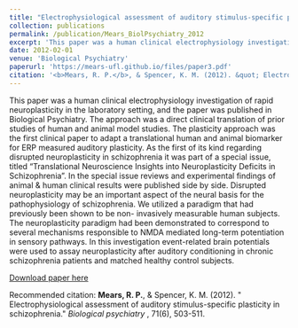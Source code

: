 ```yaml
---
title: "Electrophysiological assessment of auditory stimulus-specific plasticity in schizophrenia."
collection: publications
permalink: /publication/Mears_BiolPsychiatry_2012
excerpt: 'This paper was a human clinical electrophysiology investigation of rapid neuroplasticity in the laboratory setting, and the paper was published in Biological Psychiatry. The approach was a direct clinical translation of prior studies of human and animal model studies. The plasticity approach was the first clinical paper to adapt a translational human and animal biomarker for ERP measured auditory plasticity. As the first of its kind regarding disrupted neuroplasticity in schizophrenia it was part of a special issue, titled “Translational Neuroscience Insights into Neuroplasticity Deficits in Schizophrenia”. In the special issue reviews and experimental findings of animal & human clinical results were published side by side. Disrupted neuroplasticity may be an important aspect of the neural basis for the pathophysiology of schizophrenia. We utilized a paradigm that had previously been shown to be non- invasively measurable human subjects. The neuroplasticity paradigm had been demonstrated to correspond to several mechanisms responsible to NMDA mediated long-term potentiation in sensory pathways. In this investigation event-related brain potentials were used to assay neuroplasticity after auditory conditioning in chronic schizophrenia patients and matched healthy control subjects.'
date: 2012-02-01
venue: 'Biological Psychiatry'
paperurl: 'https://mears-ufl.github.io/files/paper3.pdf'
citation: '<b>Mears, R. P.</b>, & Spencer, K. M. (2012). &quot; Electrophysiological assessment of auditory stimulus-specific plasticity in schizophrenia.&quot;  <i> Biological psychiatry </i>, 71(6), 503-511.'
---
```

This paper was a human clinical electrophysiology investigation of rapid neuroplasticity in the laboratory setting, and the paper was published in Biological Psychiatry. The approach was a direct clinical translation of prior studies of human and animal model studies. The plasticity approach was the first clinical paper to adapt a translational human and animal biomarker for ERP measured auditory plasticity. As the first of its kind regarding disrupted neuroplasticity in schizophrenia it was part of a special issue, titled “Translational Neuroscience Insights into Neuroplasticity Deficits in Schizophrenia”. In the special issue reviews and experimental findings of animal & human clinical results were published side by side. Disrupted neuroplasticity may be an important aspect of the neural basis for the pathophysiology of schizophrenia. We utilized a paradigm that had previously been shown to be non- invasively measurable human subjects. The neuroplasticity paradigm had been demonstrated to correspond to several mechanisms responsible to NMDA mediated long-term potentiation in sensory pathways. In this investigation event-related brain potentials were used to assay neuroplasticity after auditory conditioning in chronic schizophrenia patients and matched healthy control subjects.

[Download paper here](https://mears-ufl.github.io/files/Mears_BiolPsychiatry_2012.pdf)

Recommended citation: <b>Mears, R. P.</b>, & Spencer, K. M. (2012). &quot; Electrophysiological assessment of auditory stimulus-specific plasticity in schizophrenia.&quot;  <i> Biological psychiatry </i>, 71(6), 503-511.